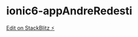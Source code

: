 # ionic6-appAndreRedesti

[Edit on StackBlitz ⚡️](https://stackblitz.com/edit/ionic6-angular13-kka7ar)